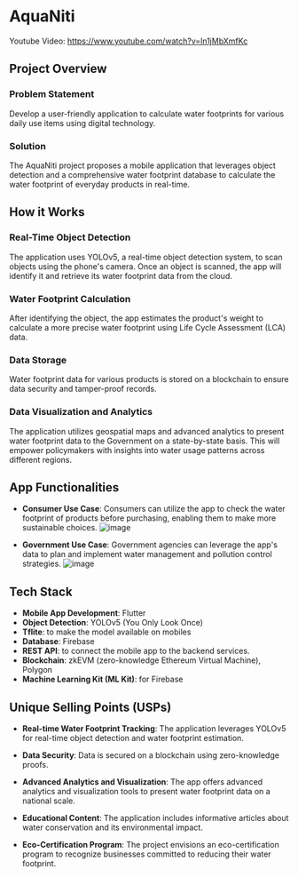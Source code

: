 # AquaNiti
Youtube Video: https://www.youtube.com/watch?v=ln1jMbXmfKc

## Project Overview

### Problem Statement

Develop a user-friendly application to calculate water footprints for various daily use items using digital technology.

### Solution

The AquaNiti project proposes a mobile application that leverages object detection and a comprehensive water footprint database to calculate the water footprint of everyday products in real-time.

## How it Works

### Real-Time Object Detection

The application uses YOLOv5, a real-time object detection system, to scan objects using the phone's camera. Once an object is scanned, the app will identify it and retrieve its water footprint data from the cloud.

### Water Footprint Calculation

After identifying the object, the app estimates the product's weight to calculate a more precise water footprint using Life Cycle Assessment (LCA) data.

### Data Storage

Water footprint data for various products is stored on a blockchain to ensure data security and tamper-proof records.

### Data Visualization and Analytics

The application utilizes geospatial maps and advanced analytics to present water footprint data to the Government on a state-by-state basis. This will empower policymakers with insights into water usage patterns across different regions.

## App Functionalities

- **Consumer Use Case**: Consumers can utilize the app to check the water footprint of products before purchasing, enabling them to make more sustainable choices.
  ![image](https://github.com/altmxx/aquaniti/assets/104318895/956a6741-58a4-4d4e-975a-eeca9b348f66)


- **Government Use Case**: Government agencies can leverage the app's data to plan and implement water management and pollution control strategies.
![image](https://github.com/altmxx/aquaniti/assets/104318895/0caf9120-986e-401c-bae8-cebd977fd245)

## Tech Stack

- **Mobile App Development**: Flutter
- **Object Detection**: YOLOv5 (You Only Look Once)
- **Tflite**: to make the model available on mobiles
- **Database**: Firebase
- **REST API**: to connect the mobile app to the backend services.
- **Blockchain**: zkEVM (zero-knowledge Ethereum Virtual Machine), Polygon
- **Machine Learning Kit (ML Kit)**: for Firebase

## Unique Selling Points (USPs)

- **Real-time Water Footprint Tracking**: The application leverages YOLOv5 for real-time object detection and water footprint estimation.

- **Data Security**: Data is secured on a blockchain using zero-knowledge proofs.

- **Advanced Analytics and Visualization**: The app offers advanced analytics and visualization tools to present water footprint data on a national scale.

- **Educational Content**: The application includes informative articles about water conservation and its environmental impact.

- **Eco-Certification Program**: The project envisions an eco-certification program to recognize businesses committed to reducing their water footprint.
